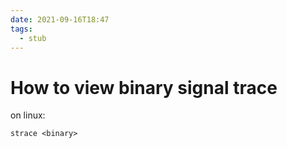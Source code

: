 ```yaml
---
date: 2021-09-16T18:47
tags: 
  - stub
---
```


# How to view binary signal trace

on linux:
```
strace <binary>
```

